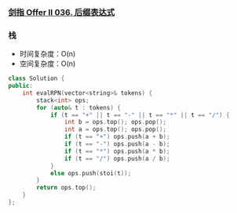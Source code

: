 ### [剑指 Offer II 036. 后缀表达式](https://leetcode.cn/problems/8Zf90G/)


### 栈

- 时间复杂度：O(n)
- 空间复杂度：O(n)

```c++
class Solution {
public:
    int evalRPN(vector<string>& tokens) {
        stack<int> ops;
        for (auto& t : tokens) {
            if (t == "+" || t == "-" || t == "*" || t == "/") {
                int b = ops.top(); ops.pop();
                int a = ops.top(); ops.pop();
                if (t == "+") ops.push(a + b);
                if (t == "-") ops.push(a - b);
                if (t == "*") ops.push(a * b);
                if (t == "/") ops.push(a / b);
            }
            else ops.push(stoi(t));
        }
        return ops.top();
    }
};
```

